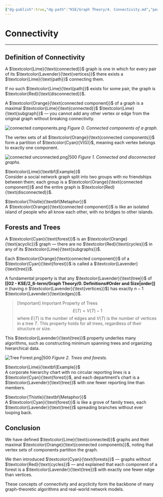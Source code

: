 ```yaml
---
{"dg-publish":true,"dg-path":"KSE/Graph Theory/4. Connectivity.md","permalink":"/kse/graph-theory/4-connectivity/","tags":["kse","math/graphs"],"created":"2025-05-19T13:05:13.149+03:00","updated":"2025-05-19T13:19:50.414+03:00"}
---
```



# Connectivity

---

## Definition of Connectivity

A $\textcolor{Lime}{\text{connected}}$ graph is one in which for every pair of its $\textcolor{Lavender}{\text{vertices}}$ there exists a $\textcolor{Lime}{\text{path}}$ connecting them.

If no such $\textcolor{Lime}{\text{path}}$ exists for some pair, the graph is $\textcolor{Red}{\text{disconnected}}$.

A $\textcolor{Orange}{\text{connected component}}$ of a graph is a maximal $\textcolor{Lime}{\text{connected}}$ $\textcolor{Lime}{\text{subgraph}}$ — you cannot add any other vertex or edge from the original graph without breaking connectivity.

![connected components.png](/img/user/assets/img/connected%20components.png)
_Figure 0. Connected components of a graph._

The vertex sets of all $\textcolor{Orange}{\text{connected components}}$ form a partition of $\textcolor{Cyan}{V(G)}$, meaning each vertex belongs to exactly one component.

![connected unconnected.png|500](/img/user/assets/img/connected%20unconnected.png)
_Figure 1. Connected and disconnected graphs._

$\textcolor{Lime}{\textbf{Example}}$  
Consider a social network graph split into two groups with no friendships between them; each group is a $\textcolor{Orange}{\text{connected component}}$ and the entire graph is $\textcolor{Red}{\text{disconnected}}$.

$\textcolor{Thistle}{\textbf{Metaphor}}$  
A $\textcolor{Orange}{\text{connected component}}$ is like an isolated island of people who all know each other, with no bridges to other islands.

## Forests and Trees

A $\textcolor{Cyan}{\text{forest}}$ is an $\textcolor{Orange}{\text{acyclic}}$ graph — there are no $\textcolor{Red}{\text{cycles}}$ in any of its $\textcolor{Lime}{\text{subgraphs}}$.

Each $\textcolor{Orange}{\text{connected component}}$ of a $\textcolor{Cyan}{\text{forest}}$ is called a $\textcolor{Lavender}{\text{tree}}$.

A fundamental property is that any $\textcolor{Lavender}{\text{tree}}$ of **[[02 - KSE/2_6-term/Graph Theory/0. Definitions#Order and Size\|order]]** $n$ (having $n$ $\textcolor{Lavender}{\text{vertices}}$) has exactly $n-1$ $\textcolor{Lavender}{\text{edges}}$.

> [!important] Important Property of Trees
> $$E(T)=V(T)-1$$
> where $E(T)$ is the number of edges and $V(T)$ is the number of vertices in a tree $T$.
> This property holds for all trees, regardless of their structure or size.

This $\textcolor{Lavender}{\text{tree}}$ property underlies many algorithms, such as constructing minimum spanning trees and organizing hierarchical data.

![Tree Forest.png|500](/img/user/assets/img/Tree%20Forest.png)
_Figure 2. Trees and forests._

$\textcolor{Lime}{\textbf{Example}}$  
A corporate hierarchy chart with no circular reporting lines is a $\textcolor{Cyan}{\text{forest}}$, and each department’s chart is a $\textcolor{Lavender}{\text{tree}}$ with one fewer reporting line than members.

$\textcolor{Thistle}{\textbf{Metaphor}}$  
A $\textcolor{Cyan}{\text{forest}}$ is like a grove of family trees, each $\textcolor{Lavender}{\text{tree}}$ spreading branches without ever looping back.

## Conclusion

We have defined $\textcolor{Lime}{\text{connected}}$ graphs and their maximal $\textcolor{Orange}{\text{connected components}}$, noting that vertex sets of components partition the graph.

We then introduced $\textcolor{Cyan}{\text{forests}}$ — graphs without $\textcolor{Red}{\text{cycles}}$ — and explained that each component of a forest is a $\textcolor{Lavender}{\text{tree}}$ with exactly one fewer edge than vertices.

These concepts of connectivity and acyclicity form the backbone of many graph-theoretic algorithms and real-world network models.
